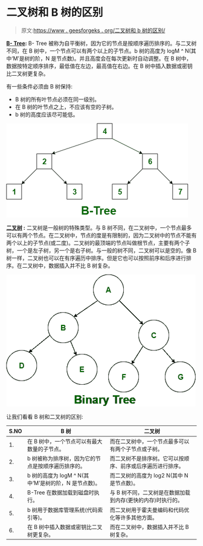 # 二叉树和 B 树的区别

> 原文:[https://www . geesforgeks . org/二叉树和 b 树的区别/](https://www.geeksforgeeks.org/difference-between-binary-tree-and-b-tree/)

**[B- Tree](https://www.geeksforgeeks.org/introduction-of-b-tree-2/):**
B- Tree 被称为自平衡树，因为它的节点是按顺序遍历排序的。与二叉树不同，在 B 树中，一个节点可以有两个以上的子节点。b 树的高度为 logM ^ N(其中‘M’是树的阶，N 是节点数)。并且高度会在每次更新时自动调整。在 B 树中，数据按特定顺序排序，最低值在左边，最高值在右边。在 B 树中插入数据或密钥比二叉树更复杂。

有一些条件必须由 B 树保持:

*   B 树的所有叶节点必须在同一级别。
*   在 B 树的叶节点之上，不应该有空的子树。
*   b 树的高度应该尽可能低。

![](img/44fee5734d560ec90235643d0ec4db50.png)

**[二叉树](https://www.geeksforgeeks.org/binary-tree-data-structure/) :**
二叉树是一般树的特殊类型。与 B 树不同，在二叉树中，一个节点最多可以有两个节点。在二叉树中，节点的度是有限制的，因为二叉树中的节点不能有两个以上的子节点(或二度)。二叉树的最顶端的节点叫做根节点，主要有两个子树，一个是左子树，另一个是右子树。与一般的树不同，二叉树可以是空的。像 B 树一样，二叉树也可以在有序遍历中排序。但是它也可以按照前序和后序进行排序。在二叉树中，数据插入并不比 B 树复杂。

![](img/0a980066bd9e9b2215a0c9843eb4b0c8.png)

让我们看看 B 树和二叉树的区别:

<center>

| S.NO | B 树 | 二叉树 |
| --- | --- | --- |
| 1. | 在 B 树中，一个节点可以有最大数量的子节点。 | 而在二叉树中，一个节点最多可以有两个子节点或子树。 |
| 2. | b 树被称为排序树，因为它的节点是按顺序遍历排序的。 | 而二叉树不是排序树。它可以按顺序、前序或后序遍历进行排序。 |
| 3. | b 树的高度为 logM ^ N(其中‘M’是树的阶，N 是节点数)。 | 而二叉树的高度为 log2 N(其中 N 是节点数)。 |
| 4. | B-Tree 在数据加载到磁盘时执行。 | 与 B 树不同，二叉树是在数据加载到内存(更快的内存)时执行的。 |
| 5. | b 树用于数据库管理系统(代码索引等)。 | 而二叉树用于霍夫曼编码和代码优化等许多其他方面。 |
| 6. | 在 B 树中插入数据或密钥比二叉树更复杂。 | 而在二叉树中，数据插入并不比 B 树复杂。 |

</center>